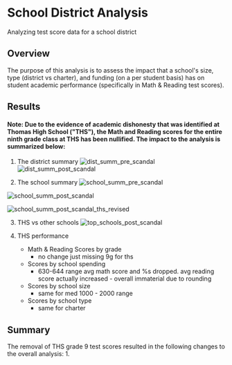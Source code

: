 # School District Analysis
Analyzing test score data for a school district

## Overview
The purpose of this analysis is to assess the impact that a school's size, type (district vs charter), and funding (on a per student basis) has on student academic performance (specifically in Math & Reading test scores). 


## Results
#### Note: Due to the evidence of academic dishonesty that was identified at Thomas High School ("THS"), the Math and Reading scores for the entire ninth grade class at THS has been nullified. The impact to the analysis is summarized below:
1. The district summary
![dist_summ_pre_scandal](https://user-images.githubusercontent.com/97985062/154777227-75a60a18-0106-4f75-b89d-417747836c64.png)
![dist_summ_post_scandal](https://user-images.githubusercontent.com/97985062/154777231-f162b783-b12f-4ca0-bf15-e5023e77e95b.png)


2. The school summary
![school_summ_pre_scandal](https://user-images.githubusercontent.com/97985062/154777236-1a0cc104-f5e0-49f7-86ef-764244ee21e9.png)

![school_summ_post_scandal](https://user-images.githubusercontent.com/97985062/154777240-33a371f3-68f9-41d1-bee3-4c1cca90afd7.png)

![school_summ_post_scandal_ths_revised](https://user-images.githubusercontent.com/97985062/154777243-b680fc10-7661-41b1-8119-dd06ef7239b9.png)

3. THS vs other schools
![top_schools_post_scandal](https://user-images.githubusercontent.com/97985062/154777277-1af81c4c-d275-4cad-9182-37ecedd3c556.png)


4. THS performance
    - Math & Reading Scores by grade
      - no change just missing 9g for ths
    - Scores by school spending
      - 630-644 range avg math score and %s dropped. avg reading score actually increased - overall immaterial due to rounding
    - Scores by school size
      - same for med 1000 - 2000 range
    - Scores by school type
      - same for charter

## Summary
The removal of THS grade 9 test scores resulted in the following changes to the overall analysis:
1. 
